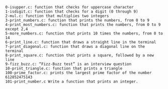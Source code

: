 

    0-isupper.c: function that checks for uppercase character
    1-isdigit.c: function that checks for a digit (0 through 9)
    2-mul.c: function that multiplies two integers
    3-print_numbers.c: function that prints the numbers, from 0 to 9
    4-print_most_numbers.c: function that prints the numbers, from 0 to 9 except 2,4
    5-more_numbers.c: function that prints 10 times the numbers, from 0 to 14
    6-print_line.c: function that draws a straight line in the terminal
    7-print_diagonal.c: function that draws a diagonal line on the terminal
    8-print_square.c: function that prints a square, followed by a new line
    9-fizz_buzz.c: “Fizz-Buzz test” is an interview question
    10-print_triangle.c: function that prints a triangle
    100-prime_factor.c: prints the largest prime factor of the number 612852475143
    101-print_number.c Write a function that prints an integer.

